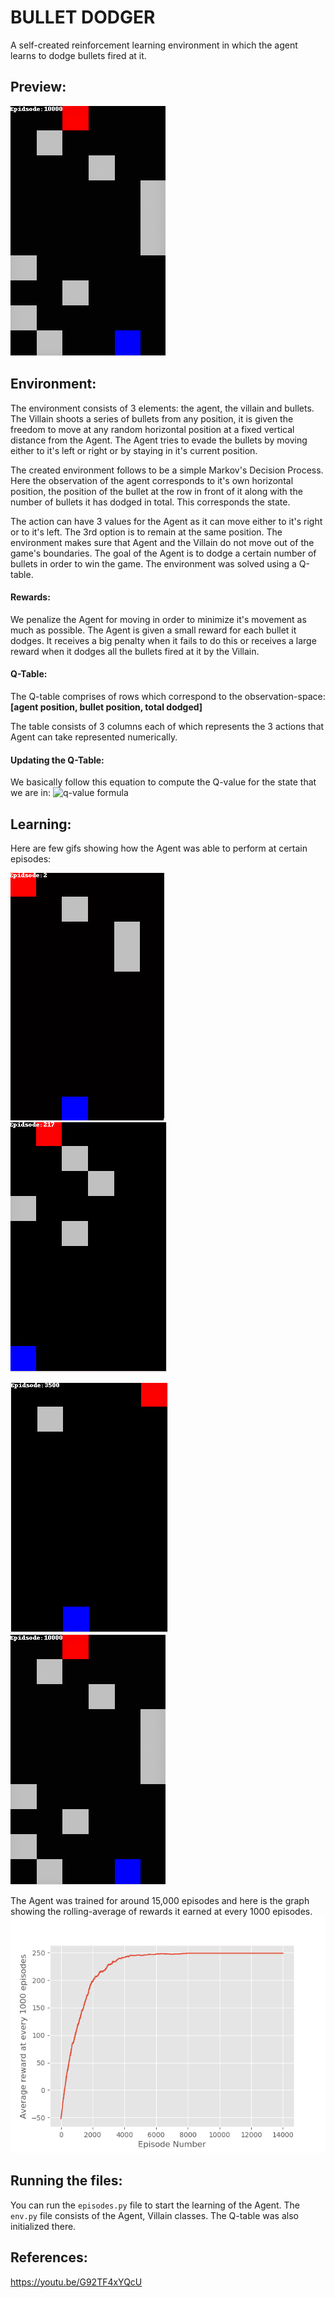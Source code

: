 # BULLET DODGER
A self-created reinforcement learning environment in which the agent learns to dodge bullets fired at it.

## Preview:
![alt](https://raw.githubusercontent.com/atul-g/dodge_the_ammo/master/episode_10000.gif)

## Environment:
The environment consists of 3 elements: the agent, the villain and bullets. The Villain shoots a series of bullets from any position, it is given the freedom to move at any random horizontal position at a fixed vertical distance from the Agent. The Agent tries to evade the bullets by moving either to it's left or right or by staying in it's current position.

The created environment follows to be a simple Markov's Decision Process. Here the observation of the agent corresponds to it's own horizontal position, the position of the bullet at the row in front of it along with the number of bullets it has dodged in total.
This corresponds the state.

The action can have 3 values for the Agent as it can move either to it's right or to it's left. The 3rd option is to remain
at the same position. The environment makes sure that Agent and the Villain do not move out of the game's boundaries. The goal
of the Agent is to dodge a certain number of bullets in order to win the game. The environment was solved using a Q-table.

#### Rewards:
We penalize the Agent for moving in order to minimize it's movement as much as possible. The Agent is given a small reward for
each bullet it dodges. It receives a big penalty when it fails to do this or receives a large reward when it dodges all the
bullets fired at it by the Villain.

#### Q-Table:
The Q-table comprises of rows which correspond to the observation-space:   
**[agent position, bullet position, total dodged]**

The table consists of 3 columns each of which represents the 3 actions that Agent can take represented numerically.

#### Updating the Q-Table:
We basically follow this equation to compute the Q-value for the state that we are in:
![q-value formula](https://pythonprogramming.net/static/images/reinforcement-learning/new-q-value-formula.png)  

## Learning:
Here are few gifs showing how the Agent was able to perform at certain episodes:  

![ep_2](https://github.com/atul-g/dodge_the_ammo/blob/master/episode_2.gif) &nbsp;&nbsp;&nbsp;&nbsp;&nbsp;&nbsp;![ep_217](https://github.com/atul-g/dodge_the_ammo/blob/master/episode_217.gif)  

![ep_3500](https://github.com/atul-g/dodge_the_ammo/blob/master/episode_3500.gif) &nbsp;&nbsp;&nbsp;&nbsp;&nbsp;&nbsp;![ep_10000](https://github.com/atul-g/dodge_the_ammo/blob/master/episode_10000.gif)


The Agent was trained for around 15,000 episodes and here is the graph showing the rolling-average of rewards it earned at every 1000 episodes.  
![graph](https://github.com/atul-g/dodge_the_ammo/blob/master/avg_reward.png)

## Running the files:
You can run the `episodes.py` file to start the learning of the Agent. The `env.py` file consists of the Agent, Villain classes. The Q-table was also initialized there.

## References:
https://youtu.be/G92TF4xYQcU
